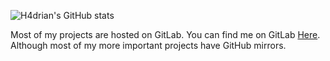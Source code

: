 ![H4drian's GitHub stats](https://github-readme-stats.vercel.app/api?username=Icosa-dev&show_icons=true&theme=cobalt)

Most of my projects are hosted on GitLab. You can find me on GitLab [Here](https://gitlab.com/Icosaa). Although most of my more important projects have GitHub mirrors.
